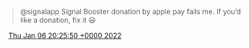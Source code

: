 > @signalapp Signal Booster donation by apple pay fails me\. If you’d like a donation, fix it 😃

<img src="../../media/tweet.ico" width="12" /> [Thu Jan 06 20:25:50 +0000 2022](https://twitter.com/DromerDenker/status/1479187473762861060)